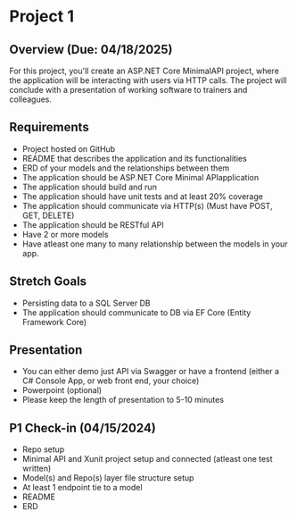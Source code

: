 # Project 1

## Overview (Due: 04/18/2025)

For this project, you'll create an ASP.NET Core MinimalAPI project, where the application will be interacting with users via HTTP calls. The project will conclude with a presentation of working software to trainers and colleagues.

## Requirements

- Project hosted on GitHub
- README that describes the application and its functionalities
- ERD of your models and the relationships between them
- The application should be ASP.NET Core Minimal APIapplication
- The application should build and run
- The application should have unit tests and at least 20% coverage 
- The application should communicate via HTTP(s) (Must have POST, GET, DELETE)
- The application should be RESTful API
- Have 2 or more models
- Have atleast one many to many relationship between the models in your app.

## Stretch Goals

- Persisting data to a SQL Server DB
- The application should communicate to DB via EF Core (Entity Framework Core)

## Presentation

- You can either demo just API via Swagger or have a frontend (either a C# Console App, or web front end, your choice)
- Powerpoint (optional)
- Please keep the length of presentation to 5-10 minutes

## P1 Check-in  (04/15/2024)

- Repo setup
- Minimal API and Xunit project setup and connected (atleast one test written)
- Model(s) and Repo(s) layer file structure setup
- At least 1 endpoint tie to a model
- README
- ERD
